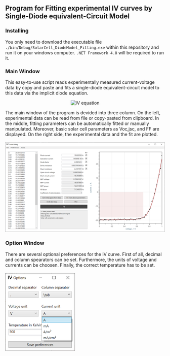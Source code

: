 ## Program for Fitting experimental IV curves by Single-Diode equivalent-Circuit Model

### Installing
You only need to download the executable file `./bin/Debug/SolarCell_DiodeModel_Fitting.exe` within this repository and run it on your windows computer.
`.NET Framework 4.8` will be required to run it.

### Main Window
This easy-to-use script reads experimentally measured current-voltage data by copy and paste and fits a single-diode equivalent-circuit model to this data via the implicit diode equation.
<p align="center">
  <img src="https://latex.codecogs.com/png.latex?%5Cdpi%7B120%7D%20%5Cfn_jvn%20%5Ccolor%7BDarkOrange%7D%20I%28V%29%20%3D%20I_%5Ctext%7Bph%7D%20&plus;%20I_0%20%5Ccdot%20%5Cleft%28%5Cexp%5Cleft%28%5Cfrac%7Bq_e%20%5Ccdot%20%5Cleft%28V%20-%20I%28V%29%29%20R_%5Ctext%7Bs%7D%5Cright%29%7D%7Bn%20k_%5Ctext%7BB%7D%20T%7D%5Cright%29%20-%201%5Cright%29%20&plus;%20%5Cfrac%7BV%20-%20I%28V%29%20R_%5Ctext%7Bs%7D%7D%7BR_%5Ctext%7Bshunt%7D%7D" alt="IV equation"/>
</p>

The main window of the program is devided into three column. On the left, experimental data can be read from file or copy-pasted from clipboard.
In the middle, fitting parameters can be automatically fitted or manually manipulated. Moreover, basic solar cell parameters as Voc,jsc, and FF are displayed.
On the right side, the experimental data and the fit are plotted.<br><br>
<img src="./screenshots/program.png" alt="screenshot of main program"/>

### Option Window
There are several optional preferences for the IV curve. First of all, decimal and column spearators can be set. Furthermore, the units of voltage and currents can be choosen. Finally, the correct temperature has to be set.<br><br>
<img src="./screenshots/options.png" alt="screenshot of option window" width="220"/>
